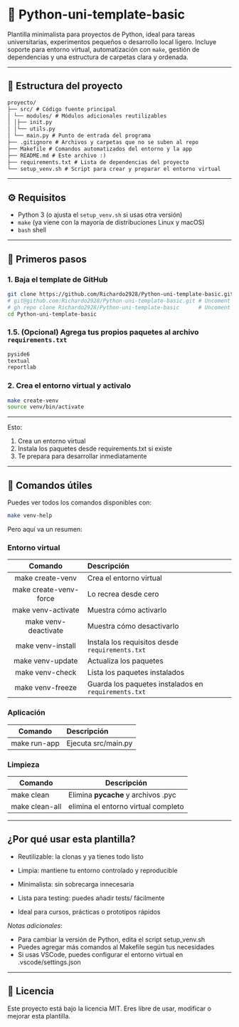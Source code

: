 # 🐍 Python-uni-template-basic

Plantilla minimalista para proyectos de Python, ideal para tareas universitarias, experimentos pequeños o desarrollo local ligero. Incluye soporte para entorno virtual, automatización con `make`, gestión de dependencias y una estructura de carpetas clara y ordenada.

---

## 📁 Estructura del proyecto

```txt
proyecto/
├── src/ # Código fuente principal
│ └── modules/ # Módulos adicionales reutilizables
│ │├── init.py
│ │└── utils.py
│ └── main.py # Punto de entrada del programa
├── .gitignore # Archivos y carpetas que no se suben al repo
├── Makefile # Comandos automatizados del entorno y la app
├── README.md # Este archivo :)
├── requirements.txt # Lista de dependencias del proyecto
└── setup_venv.sh # Script para crear y preparar el entorno virtual
```

---

## ⚙️ Requisitos

- Python 3 (o ajusta el `setup_venv.sh` si usas otra versión)
- `make` (ya viene con la mayoría de distribuciones Linux y macOS)
- `bash` shell

---

## 🚀 Primeros pasos

### 1. Baja el template de GitHub

```bash
git clone https://github.com/Richardo2928/Python-uni-template-basic.git
# git@github.com:Richardo2928/Python-uni-template-basic.git # Uncoment for SSH
# gh repo clone Richardo2928/Python-uni-template-basic      # Uncoment for GitHub CLI
cd Python-uni-template-basic
```

### 1.5. (Opcional) Agrega tus propios paquetes al archivo `requirements.txt`

```requirements.txt
pyside6
textual
reportlab
```

### 2. Crea el entorno virtual y activalo

```bash
make create-venv
source venv/bin/activate
```

---

Esto:

1. Crea un entorno virtual
2. Instala los paquetes desde requirements.txt si existe
3. Te prepara para desarrollar inmediatamente

---

## 🧰 Comandos útiles

Puedes ver todos los comandos disponibles con:

```bash
make venv-help
```

Pero aquí va un resumen:

### Entorno virtual

|        Comando         | Descripción                                            |
| :--------------------: | :----------------------------------------------------- |
|    make create-venv    | Crea el entorno virtual                                |
| make create-venv-force | Lo recrea desde cero                                   |
|   make venv-activate   | Muestra cómo activarlo                                 |
|  make venv-deactivate  | Muestra cómo desactivarlo                              |
|   make venv-install    | Instala los requisitos desde ``requirements.txt``      |
|    make venv-update    | Actualiza los paquetes                                 |
|    make venv-check     | Lista los paquetes instalados                          |
|    make venv-freeze    | Guarda los paquetes instalados en ``requirements.txt`` |

### Aplicación

|   Comando    | Descripción         |
| :----------: | :------------------ |
| make run-app | Ejecuta src/main.py |

### Limpieza

| Comando        | Descripción                         |
| -------------- | ----------------------------------- |
| make clean     | Elimina __pycache__ y archivos .pyc |
| make clean-all | elimina el entorno virtual completo |

---

## ¿Por qué usar esta plantilla?

- Reutilizable: la clonas y ya tienes todo listo

- Limpia: mantiene tu entorno controlado y reproducible

- Minimalista: sin sobrecarga innecesaria

- Lista para testing: puedes añadir tests/ fácilmente

- Ideal para cursos, prácticas o prototipos rápidos

*Notas adicionales*:

- Para cambiar la versión de Python, edita el script setup_venv.sh
- Puedes agregar más comandos al Makefile según tus necesidades
- Si usas VSCode, puedes configurar el entorno virtual en .vscode/settings.json

---

## 📝 Licencia

Este proyecto está bajo la licencia MIT. Eres libre de usar, modificar o mejorar esta plantilla.
